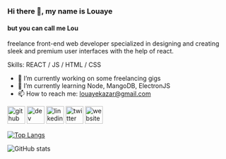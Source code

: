 ### Hi there 👋, my name is Louaye
#### but you can call me Lou 


freelance front-end web developer specialized in designing and creating sleek and premium user interfaces with the help of react.

Skills: REACT / JS / HTML / CSS

- 🔭 I’m currently working on some freelancing gigs 
- 🌱 I’m currently learning Node, MangoDB, ElectronJS
- 📫 How to reach me: louayekazar@gmail.com 


[<img src='https://cdn.jsdelivr.net/npm/simple-icons@3.0.1/icons/github.svg' alt='github' height='40'>](https://github.com/mflxu)  [<img src='https://cdn.jsdelivr.net/npm/simple-icons@3.0.1/icons/hashnode.svg' alt='dev' height='40'>](https://mflxu.hashnode.dev/)  [<img src='https://cdn.jsdelivr.net/npm/simple-icons@3.0.1/icons/linkedin.svg' alt='linkedin' height='40'>](https://www.linkedin.com/in/louayekazar/)  [<img src='https://cdn.jsdelivr.net/npm/simple-icons@3.0.1/icons/twitter.svg' alt='twitter' height='40'>](https://twitter.com/mflxu)  [<img src='https://cdn.jsdelivr.net/npm/simple-icons@3.0.1/icons/icloud.svg' alt='website' height='40'>](louayekazar.com)  

[![Top Langs](https://github-readme-stats.vercel.app/api/top-langs/?username=mflxu)](https://github.com/anuraghazra/github-readme-stats)

![GitHub stats](https://github-readme-stats.vercel.app/api?username=mflxu&show_icons=true)  

